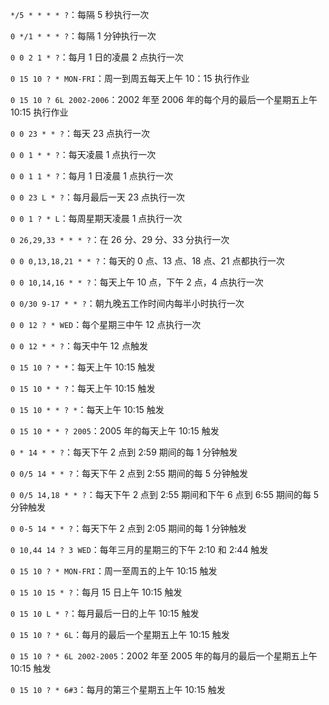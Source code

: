 `*/5 * * * * ?`：每隔 5 秒执行一次

`0 */1 * * * ?`：每隔 1 分钟执行一次

`0 0 2 1 * ?`：每月 1 日的凌晨 2 点执行一次

`0 15 10 ? * MON-FRI`：周一到周五每天上午 10：15 执行作业

`0 15 10 ? 6L 2002-2006`：2002 年至 2006 年的每个月的最后一个星期五上午 10:15 执行作业

`0 0 23 * * ?`：每天 23 点执行一次

`0 0 1 * * ?`：每天凌晨 1 点执行一次

`0 0 1 1 * ?`：每月 1 日凌晨 1 点执行一次

`0 0 23 L * ?`：每月最后一天 23 点执行一次

`0 0 1 ? * L`：每周星期天凌晨 1 点执行一次

`0 26,29,33 * * * ?`：在 26 分、29 分、33 分执行一次

`0 0 0,13,18,21 * * ?`：每天的 0 点、13 点、18 点、21 点都执行一次

`0 0 10,14,16 * * ?`：每天上午 10 点，下午 2 点，4 点执行一次

`0 0/30 9-17 * * ?`：朝九晚五工作时间内每半小时执行一次

`0 0 12 ? * WED`：每个星期三中午 12 点执行一次

`0 0 12 * * ?`：每天中午 12 点触发

`0 15 10 ? * *`：每天上午 10:15 触发

`0 15 10 * * ?`：每天上午 10:15 触发

`0 15 10 * * ? *`：每天上午 10:15 触发

`0 15 10 * * ? 2005`：2005 年的每天上午 10:15 触发

`0 * 14 * * ?`：每天下午 2 点到 2:59 期间的每 1 分钟触发

`0 0/5 14 * * ?`：每天下午 2 点到 2:55 期间的每 5 分钟触发

`0 0/5 14,18 * * ?`：每天下午 2 点到 2:55 期间和下午 6 点到 6:55 期间的每 5 分钟触发

`0 0-5 14 * * ?`：每天下午 2 点到 2:05 期间的每 1 分钟触发

`0 10,44 14 ? 3 WED`：每年三月的星期三的下午 2:10 和 2:44 触发

`0 15 10 ? * MON-FRI`：周一至周五的上午 10:15 触发

`0 15 10 15 * ?`：每月 15 日上午 10:15 触发

`0 15 10 L * ?`：每月最后一日的上午 10:15 触发

`0 15 10 ? * 6L`：每月的最后一个星期五上午 10:15 触发

`0 15 10 ? * 6L 2002-2005`：2002 年至 2005 年的每月的最后一个星期五上午 10:15 触发

`0 15 10 ? * 6#3`：每月的第三个星期五上午 10:15 触发